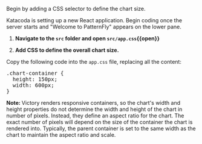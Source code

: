 Begin by adding a CSS selector to define the chart size.

Katacoda is setting up a new React application. Begin coding once the server starts and "Welcome to PatternFly" appears on the lower pane.

1) <strong>Navigate to the `src` folder and open `src/app.css`{{open}}</strong>

2) <strong>Add CSS to define the overall chart size.</strong>

Copy the following code into the `app.css` file, replacing all the content:

<pre class="file" data-filename="src/app.css" data-target="replace">
.chart-container {
  height: 150px;
  width: 600px;
}
</pre>

<strong>Note: </strong>Victory renders responsive containers, so the chart's width and height properties do not determine the width and height of the chart in number of pixels. Instead, they define an aspect ratio for the chart. The exact number of pixels will depend on the size of the container the chart is rendered into. Typically, the parent container is set to the same width as the chart to maintain the aspect ratio and scale.

